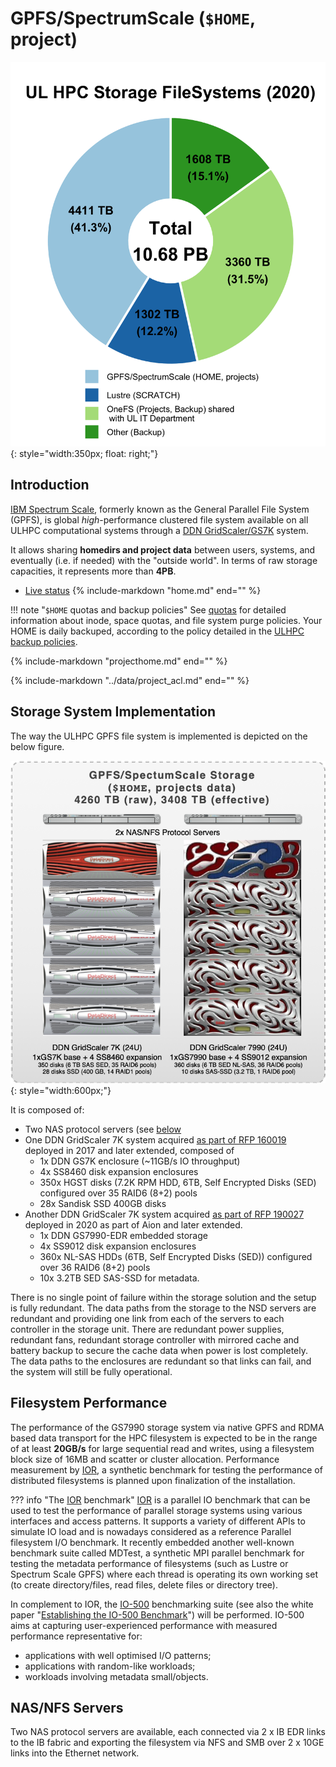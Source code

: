 # GPFS/SpectrumScale (`$HOME`, project)

![](../images/plots/plot_piechart_storage_fs_2020.png){: style="width:350px; float: right;"}

## Introduction

[IBM Spectrum Scale](https://www.ibm.com/products/scale-out-file-and-object-storage), formerly known as the General Parallel File System (GPFS), is global _high_-performance clustered file system available on all ULHPC computational systems through a [DDN GridScaler/GS7K](https://www.ddn.com/products/sfa7990x-hybrid-flash-storage-appliance/) system.

It allows sharing **homedirs and project data** between users, systems, and eventually (i.e. if needed) with the "outside world".
In terms of raw storage capacities, it represents more than **4PB**.

* [Live status](https://hpc.uni.lu/live-status/motd/)
{%
   include-markdown "home.md"
   end="<!--intro-end-->"
%}

!!! note "`$HOME` quotas and backup policies"
    See [quotas](quotas.md) for detailed information about inode,
    space quotas, and file system purge policies.
    Your HOME is daily backuped, according to the policy detailed in the [ULHPC backup policies](../data/backups.md).

{%
   include-markdown "projecthome.md"
   end="<!--intro-end-->"
%}

{%
   include-markdown "../data/project_acl.md"
   end="<!--end-warning-clusterusers-->"
%}


## Storage System Implementation

The way the ULHPC GPFS file system is implemented is depicted on the below figure.

![](images/ulhpc_gpfs.png){: style="width:600px;"}

It is composed of:

* Two NAS protocol servers (see [below](#nasnfs-servers)
* One DDN GridScaler 7K system acquired [as part of RFP 160019](../systems/iris/timeline.md) deployed in 2017 and later extended, composed of
    - 1x DDN GS7K enclosure (~11GB/s IO throughput)
    - 4x SS8460 disk expansion enclosures
    - 350x HGST disks (7.2K RPM HDD, 6TB, Self Encrypted Disks (SED) configured over 35 RAID6 (8+2) pools
    - 28x Sandisk SSD 400GB disks
* Another DDN GridScaler 7K system acquired [as part of RFP 190027](../systems/aion/timeline.md) deployed in 2020 as part of Aion  and later extended.
    - 1x DDN GS7990-EDR embedded storage
    - 4x SS9012 disk expansion enclosures
    - 360x NL-SAS HDDs (6TB, Self Encrypted Disks (SED)) configured over 36 RAID6 (8+2) pools
    - 10x 3.2TB SED SAS-SSD for metadata.

There is no single point of failure within the storage solution and the setup is fully redundant.
The data paths from the storage to the NSD servers are redundant and providing one link from each of the servers to each controller in the storage unit. There are redundant power supplies, redundant fans, redundant storage controller with mirrored cache and battery backup to secure the cache data when power is lost completely. The data paths to the enclosures are redundant so that links can fail, and the system will still be fully operational.

## Filesystem Performance

The performance of the GS7990 storage system via native GPFS and RDMA based data transport for the HPC filesystem is expected to be in the range of at least **20GB/s** for large sequential read and writes, using a filesystem block size of 16MB and scatter or cluster allocation.
Performance measurement by [IOR](https://github.com/hpc/ior), a synthetic benchmark for testing the performance of distributed filesystems is planned upon finalization of the installation.

??? info "The [IOR](https://github.com/hpc/ior) benchmark"
    [IOR](https://github.com/hpc/ior) is a parallel IO benchmark that can be used to test the performance of parallel storage systems using various interfaces and access patterns. It supports a variety of different APIs to simulate IO load and is nowadays considered as a reference Parallel filesystem I/O benchmark. It recently embedded another well-known benchmark suite called MDTest, a synthetic MPI parallel benchmark for testing the metadata performance of filesystems (such as Lustre or Spectrum Scale GPFS) where each thread is operating its own working set (to create directory/files, read files, delete files or directory tree).

In complement to IOR, the [IO-500](https://www.vi4io.org/std/io500/) benchmarking suite (see also the white paper "[Establishing the IO-500 Benchmark](https://www.vi4io.org/_media/io500/about/io500-establishing.pdf)") will be performed.
IO-500 aims at capturing user-experienced performance with measured performance representative for:

* applications with well optimised I/O patterns;
* applications with random-like workloads;
* workloads involving metadata small/objects.

## NAS/NFS Servers

Two NAS protocol servers are available, each connected via 2 x IB EDR links to the IB fabric and exporting the filesystem via NFS and SMB over 2 x 10GE links into the Ethernet network.
